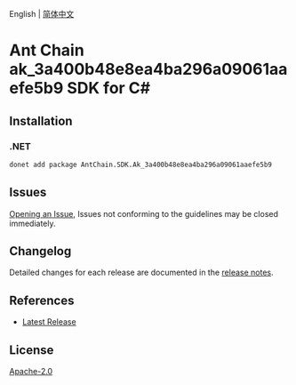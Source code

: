 English | [简体中文](README-CN.md)

# Ant Chain ak_3a400b48e8ea4ba296a09061aaefe5b9 SDK for C#

## Installation

### .NET

```bash
donet add package AntChain.SDK.Ak_3a400b48e8ea4ba296a09061aaefe5b9
```

## Issues

[Opening an Issue](https://github.com/alipay/antchain-openapi-prod-sdk/issues/new), Issues not conforming to the guidelines may be closed immediately.

## Changelog

Detailed changes for each release are documented in the [release notes](./ChangeLog.md).

## References

* [Latest Release](https://github.com/alipay/antchain-openapi-prod-sdk/)

## License

[Apache-2.0](http://www.apache.org/licenses/LICENSE-2.0)
